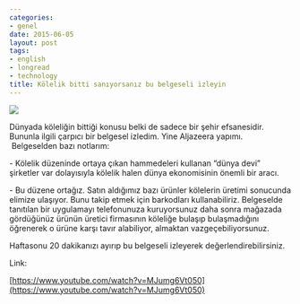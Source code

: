 ```yaml
---
categories:
- genel
date: 2015-06-05
layout: post
tags:
- english
- longread
- technology
title: Kölelik bitti sanıyorsanız bu belgeseli izleyin
---
```


![](/images/slavery.jpg)

Dünyada köleliğin bittiği konusu belki de sadece bir şehir efsanesidir. Bununla ilgili çarpıcı bir belgesel izledim. Yine Aljazeera yapımı.  Belgeselden bazı notlarım:  

\- Kölelik düzeninde ortaya çıkan hammedeleri kullanan “dünya devi” şirketler var dolayısıyla kölelik halen dünya ekonomisinin önemli bir aracı.

\- Bu düzene ortağız. Satın aldığımız bazı ürünler kölelerin üretimi sonucunda elimize ulaşıyor. Bunu takip etmek için barkodları kullanabiliriz. Belgeselde tanıtılan bir uygulamayı telefonunuza kuruyorsunuz daha sonra mağazada gördüğünüz ürünün üretici firmasının köleliğe bulaşıp bulaşmadığını öğrenerek o ürüne karşı tavır alabiliyor, almaktan vazgeçebiliyorsunuz.

Haftasonu 20 dakikanızı ayırıp bu belgeseli izleyerek değerlendirebilirsiniz.

Link:

[https://www.youtube.com/watch?v=MJumg6Vt050](https://www.youtube.com/watch?v=MJumg6Vt050)

